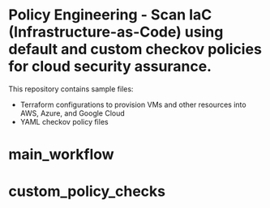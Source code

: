 # Policy Engineering - Scan IaC (Infrastructure-as-Code) using default and custom checkov policies for cloud security assurance.
This repository contains sample files:
 - Terraform configurations to provision VMs and other resources into AWS, Azure, and Google Cloud
 - YAML checkov policy files  
 
# main_workflow

# custom_policy_checks
